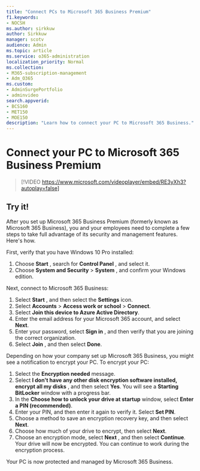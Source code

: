 ```yaml
---
title: "Connect PCs to Microsoft 365 Business Premium"
f1.keywords:
- NOCSH
ms.author: sirkkuw
author: Sirkkuw
manager: scotv
audience: Admin
ms.topic: article
ms.service: o365-administration
localization_priority: Normal
ms.collection: 
- M365-subscription-management 
- Adm_O365
ms.custom: 
- AdminSurgePortfolio
- adminvideo
search.appverid:
- BCS160
- MET150
- MOE150
description: "Learn how to connect your PC to Microsoft 365 Business."
---
```

# Connect your PC to Microsoft 365 Business Premium

> [!VIDEO https://www.microsoft.com/videoplayer/embed/RE3yXh3?autoplay=false]

## Try it!
After you set up Microsoft 365 Business Premium (formerly known as Microsoft 365 Business), you and your employees need to complete a few steps to take full advantage of its security and management features. Here&#39;s how.

First, verify that you have Windows 10 Pro installed:

1. Choose  **Start** , search for  **Control Panel** , and select it.
2. Choose  **System and Security**  >  **System** , and confirm your Windows edition.

Next, connect to Microsoft 365 Business:

1. Select  **Start** , and then select the  **Settings** icon.
2. Select  **Accounts** >  **Access work or school**  >  **Connect**.
3. Select  **Join this device to Azure Active Directory**.
4. Enter the email address for your Microsoft 365 account, and select  **Next**.
5. Enter your password, select  **Sign in** , and then verify that you are joining the correct organization.
6. Select  **Join** , and then select  **Done**.

Depending on how your company set up Microsoft 365 Business, you might see a notification to encrypt your PC. To encrypt your PC:

1. Select the  **Encryption needed**  message.
2. Select  **I don&#39;t have any other disk encryption software installed, encrypt all my disks** , and then select  **Yes**. You will see a  **Starting BitLocker**  window with a progress bar.
3. In the  **Choose how to unlock your drive at startup**  window, select **Enter a PIN (recommended)**.
4. Enter your PIN, and then enter it again to verify it. Select  **Set PIN**.
5. Choose a method to save an encryption recovery key, and then select  **Next**.
6. Choose how much of your drive to encrypt, then select  **Next**.
7. Choose an encryption mode, select  **Next** , and then select  **Continue**. Your drive will now be encrypted. You can continue to work during the encryption process.

Your PC is now protected and managed by Microsoft 365 Business.
